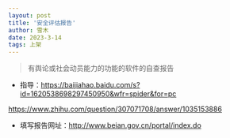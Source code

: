 ```yaml
---
layout: post
title: '安全评估报告'
author: 雪木
date: 2023-3-14
tags: 上架 
---
```

> 有舆论或社会动员能力的功能的软件的自查报告

+ 指导：https://baijiahao.baidu.com/s?id=1620538698297450950&wfr=spider&for=pc

https://www.zhihu.com/question/307071708/answer/1035153886

+ 填写报告网址：http://www.beian.gov.cn/portal/index.do